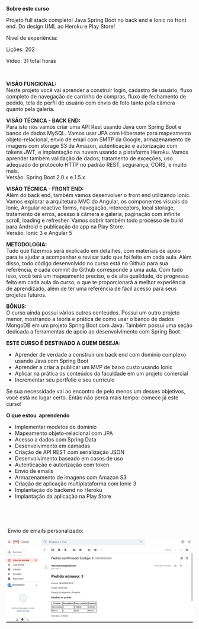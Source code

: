 <p><strong>Sobre este curso</strong></p>
<p>Projeto full stack completo! Java Spring Boot no back end e Ionic no front end. Do design UML ao Heroku e Play Store!</p>
<p>N&iacute;vel de experi&ecirc;ncia:</p>
<p>Li&ccedil;&otilde;es: 202</p>
<p>V&iacute;deo: 31 total horas</p>
<p>&nbsp;</p>
<p><strong>VIS&Atilde;O FUNCIONAL:<br /> </strong>Neste projeto voc&ecirc; vai aprender a construir login, cadastro de usu&aacute;rio, fluxo completo de navega&ccedil;&atilde;o de carrinho de compras, fluxo de fechamento de pedido, tela de perfil de usu&aacute;rio com envio de foto tanto pela c&acirc;mera quanto pela galeria.</p>
<p><strong>VIS&Atilde;O T&Eacute;CNICA - BACK END:</strong><br /> Para isto n&oacute;s vamos criar uma API Rest usando Java com Spring Boot e banco de dados MySQL. Vamos usar JPA com Hibernate para mapeamento objeto-relacional, envio de email com SMTP da Google, armazenamento de imagens com storage S3 da Amazon, autentica&ccedil;&atilde;o e autoriza&ccedil;&atilde;o com tokens JWT, e implanta&ccedil;&atilde;o na nuvem usando a plataforma Heroku. Vamos aprender tamb&eacute;m valida&ccedil;&atilde;o de dados, tratamento de exce&ccedil;&otilde;es, uso adequado do protocolo HTTP no padr&atilde;o REST, seguran&ccedil;a, CORS, e muito mais.<br /> Vers&atilde;o: Spring Boot 2.0.x e 1.5.x</p>
<p><strong>VIS&Atilde;O T&Eacute;CNICA - FRONT END:</strong><br /> Al&eacute;m do back end, tamb&eacute;m vamos desenvolver o front end utilizando Ionic. Vamos explorar a arquitetura MVC do Angular, os componentes visuais do Ionic, Angular reactive forms, navega&ccedil;&atilde;o, interceptors, local storage, tratamento de erros, acesso &agrave; c&acirc;mera e galeria, pagina&ccedil;&atilde;o com infinite scroll, loading e refresher. Vamos cobrir tamb&eacute;m todo processo de build para Android e publica&ccedil;&atilde;o do app na Play Store.<br /> Vers&atilde;o: Ionic 3 e Angular 5</p>
<p><strong>METODOLOGIA:</strong><br /> Tudo que fizermos ser&aacute; explicado em detalhes, com materiais de apoio para te ajudar a acompanhar e revisar tudo que foi feito em cada aula. Al&eacute;m disso, todo c&oacute;digo desenvolvido no curso est&aacute; no Github para sua refer&ecirc;ncia, e cada commit do Github corresponde a uma aula. Com tudo isso, voc&ecirc; ter&aacute; um mapeamento preciso, e de alta qualidade, do progresso feito em cada aula do curso, o que te proporcionar&aacute; a melhor experi&ecirc;ncia de aprendizado, al&eacute;m de ter uma refer&ecirc;ncia de f&aacute;cil acesso para seus projetos futuros.</p>
<p><strong>B&Ocirc;NUS:</strong><br /> O curso ainda possui v&aacute;rios outros conte&uacute;dos. Possui um outro projeto menor, mostrando a teoria e pr&aacute;tica de como usar o banco de dados MongoDB em um projeto Spring Boot com Java. Tamb&eacute;m possui uma se&ccedil;&atilde;o dedicada a ferramentas de apoio ao desenvolvimento com Spring Boot.&nbsp;</p>
<p><strong>ESTE CURSO &Eacute; DESTINADO A QUEM DESEJA:</strong></p>
<ul>
<li>Aprender de verdade a construir um back end com dom&iacute;nio complexo usando Java com Spring Boot</li>
<li>Aprender a criar a publicar um MVP de baixo custo usando Ionic</li>
<li>Aplicar na pr&aacute;tica os conte&uacute;dos da faculdade em um projeto comercial</li>
<li>Incrementar seu portfolio e seu curr&iacute;culo</li>
</ul>
<p>Se sua necessidade vai ao encontro de pelo menos um desses objetivos, voc&ecirc; est&aacute; no lugar certo. Ent&atilde;o n&atilde;o perca mais tempo: comece j&aacute; este curso!</p>
<p><strong>O que estou&nbsp; aprendendo</strong></p>
<ul>
<li>Implementar modelos de dom&iacute;nio</li>
<li>Mapeamento objeto-relacional com JPA</li>
<li>Acesso a dados com Spring Data</li>
<li>Desenvolvimento em camadas</li>
<li>Cria&ccedil;&atilde;o de API REST com serializa&ccedil;&atilde;o JSON</li>
<li>Desenvolvimento baseado em casos de uso</li>
<li>Autentica&ccedil;&atilde;o e autoriza&ccedil;&atilde;o com token</li>
<li>Envio de emails</li>
<li>Armazenamento de imagens com Amazon S3</li>
<li>Cria&ccedil;&atilde;o de aplica&ccedil;&atilde;o multiplataforma com Ionic 3</li>
<li>Implanta&ccedil;&atilde;o do backend no Heroku</li>
<li>Implanta&ccedil;&atilde;o da aplica&ccedil;&atilde;o na Play Store</li>
</ul>
<p>&nbsp;</p>
<p>&nbsp;</p>
<p>&nbsp;Envio de emails personalizado:</p>
<p align="center">
  <img src="https://github.com/Maksuedson/spring-boot-ionic-backend/blob/master/img/envioEmail.JPG" width="1500" alt="accessibility text">
</p>
<p>&nbsp;</p>